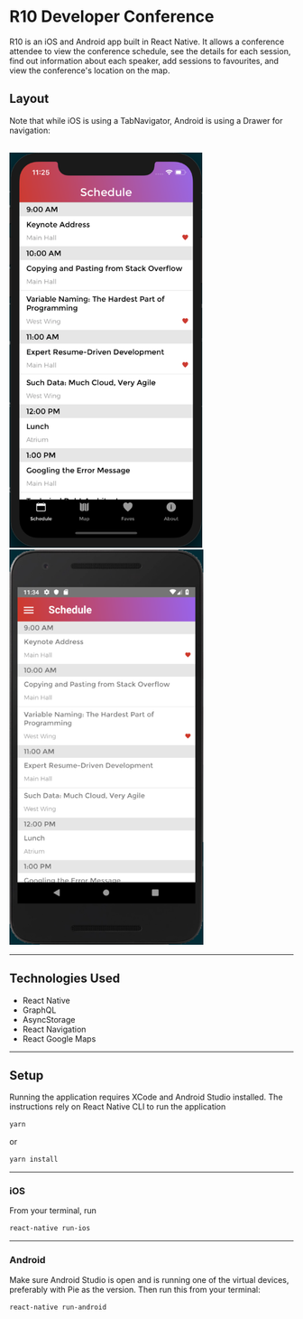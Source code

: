 # R10 Developer Conference

R10 is an iOS and Android app built in React Native. It allows a conference attendee to view the conference schedule, see the details for each session, find out information about each speaker, add sessions to favourites, and view the conference's location on the map.

## Layout

Note that while iOS is using a TabNavigator, Android is using a Drawer for navigation:

<br>
<img src="/js/assets/images/screenshot_ios.png" alt="iOS screenshot" height="700px">
<img src="/js/assets/images/screenshot_android.png" alt="Android screenshot" height="700px">

---

## Technologies Used

- React Native
- GraphQL
- AsyncStorage
- React Navigation
- React Google Maps

---

## Setup

Running the application requires XCode and Android Studio installed. The instructions rely on React Native CLI to run the application

```bash
yarn
```

or

```bash
yarn install
```

---

### iOS

From your terminal, run

```bash
react-native run-ios
```

---

### Android

Make sure Android Studio is open and is running one of the virtual devices, preferably with Pie as the version. Then run this from your terminal:

```bash
react-native run-android
```
